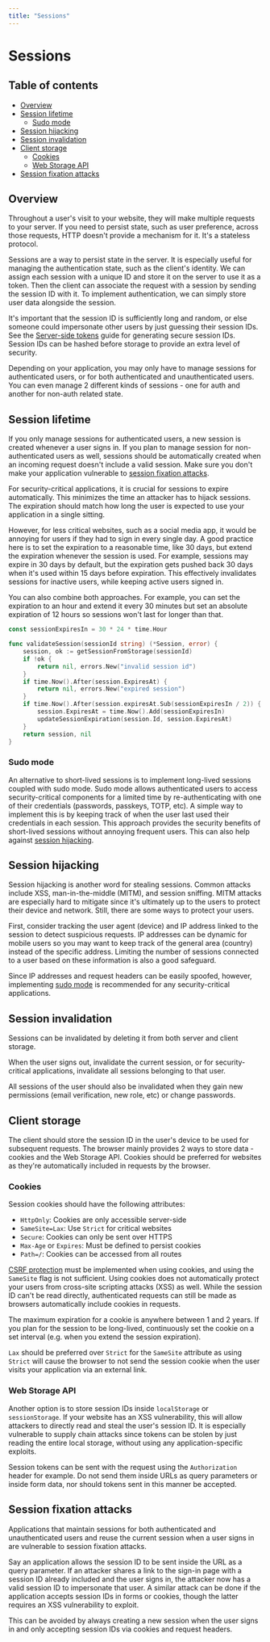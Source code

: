 ```yaml
---
title: "Sessions"
---
```


# Sessions

## Table of contents

-   [Overview](#overview)
-   [Session lifetime](#session-lifetime)
    -   [Sudo mode](#sudo-mode)
-   [Session hijacking](#session-hijacking)
-   [Session invalidation](#session-invalidation)
-   [Client storage](#client-storage)
    -   [Cookies](#cookies)
    -   [Web Storage API](#web-storage-api)
-   [Session fixation attacks](#session-fixation-attacks)

## Overview

Throughout a user's visit to your website, they will make multiple requests to your server. If you need to persist state, such as user preference, across those requests, HTTP doesn't provide a mechanism for it. It's a stateless protocol.

Sessions are a way to persist state in the server. It is especially useful for managing the authentication state, such as the client's identity. We can assign each session with a unique ID and store it on the server to use it as a token. Then the client can associate the request with a session by sending the session ID with it. To implement authentication, we can simply store user data alongside the session.

It's important that the session ID is sufficiently long and random, or else someone could impersonate other users by just guessing their session IDs. See the [Server-side tokens](/server-side-tokens) guide for generating secure session IDs. Session IDs can be hashed before storage to provide an extra level of security.

Depending on your application, you may only have to manage sessions for authenticated users, or for both authenticated and unauthenticated users. You can even manage 2 different kinds of sessions - one for auth and another for non-auth related state.

## Session lifetime

If you only manage sessions for authenticated users, a new session is created whenever a user signs in. If you plan to manage session for non-authenticated users as well, sessions should be automatically created when an incoming request doesn't include a valid session. Make sure you don't make your application vulnerable to [session fixation attacks](#session-fixation-attacks).

For security-critical applications, it is crucial for sessions to expire automatically. This minimizes the time an attacker has to hijack sessions. The expiration should match how long the user is expected to use your application in a single sitting.

However, for less critical websites, such as a social media app, it would be annoying for users if they had to sign in every single day. A good practice here is to set the expiration to a reasonable time, like 30 days, but extend the expiration whenever the session is used. For example, sessions may expire in 30 days by default, but the expiration gets pushed back 30 days when it's used within 15 days before expiration. This effectively invalidates sessions for inactive users, while keeping active users signed in.

You can also combine both approaches. For example, you can set the expiration to an hour and extend it every 30 minutes but set an absolute expiration of 12 hours so sessions won't last for longer than that.

```go
const sessionExpiresIn = 30 * 24 * time.Hour

func validateSession(sessionId string) (*Session, error) {
	session, ok := getSessionFromStorage(sessionId)
	if !ok {
		return nil, errors.New("invalid session id")
	}
	if time.Now().After(session.ExpiresAt) {
		return nil, errors.New("expired session")
	}
	if time.Now().After(session.expiresAt.Sub(sessionExpiresIn / 2)) {
		session.ExpiresAt = time.Now().Add(sessionExpiresIn)
		updateSessionExpiration(session.Id, session.ExpiresAt)
	}
	return session, nil
}
```

### Sudo mode

An alternative to short-lived sessions is to implement long-lived sessions coupled with sudo mode. Sudo mode allows authenticated users to access security-critical components for a limited time by re-authenticating with one of their credentials (passwords, passkeys, TOTP, etc). A simple way to implement this is by keeping track of when the user last used their credentials in each session. This approach provides the security benefits of short-lived sessions without annoying frequent users. This can also help against [session hijacking](#session-hijacking).

## Session hijacking

Session hijacking is another word for stealing sessions. Common attacks include XSS, man-in-the-middle (MITM), and session sniffing. MITM attacks are especially hard to mitigate since it's ultimately up to the users to protect their device and network. Still, there are some ways to protect your users.

First, consider tracking the user agent (device) and IP address linked to the session to detect suspicious requests. IP addresses can be dynamic for mobile users so you may want to keep track of the general area (country) instead of the specific address. Limiting the number of sessions connected to a user based on these information is also a good safeguard.

Since IP addresses and request headers can be easily spoofed, however, implementing [sudo mode](#sudo-mode) is recommended for any security-critical applications.

## Session invalidation

Sessions can be invalidated by deleting it from both server and client storage.

When the user signs out, invalidate the current session, or for security-critical applications, invalidate all sessions belonging to that user.

All sessions of the user should also be invalidated when they gain new permissions (email verification, new role, etc) or change passwords.

## Client storage

The client should store the session ID in the user's device to be used for subsequent requests. The browser mainly provides 2 ways to store data - cookies and the Web Storage API. Cookies should be preferred for websites as they're automatically included in requests by the browser.

### Cookies

Session cookies should have the following attributes:

-   `HttpOnly`: Cookies are only accessible server-side
-   `SameSite=Lax`: Use `Strict` for critical websites
-   `Secure`: Cookies can only be sent over HTTPS
-   `Max-Age` or `Expires`: Must be defined to persist cookies
-   `Path=/`: Cookies can be accessed from all routes

[CSRF protection](/csrf) must be implemented when using cookies, and using the `SameSite` flag is not sufficient. Using cookies does not automatically protect your users from cross-site scripting attacks (XSS) as well. While the session ID can't be read directly, authenticated requests can still be made as browsers automatically include cookies in requests.

The maximum expiration for a cookie is anywhere between 1 and 2 years. If you plan for the session to be long-lived, continuously set the cookie on a set interval (e.g. when you extend the session expiration).

`Lax` should be preferred over `Strict` for the `SameSite` attribute as using `Strict` will cause the browser to not send the session cookie when the user visits your application via an external link.

### Web Storage API

Another option is to store session IDs inside `localStorage` or `sessionStorage`. If your website has an XSS vulnerability, this will allow attackers to directly read and steal the user's session ID. It is especially vulnerable to supply chain attacks since tokens can be stolen by just reading the entire local storage, without using any application-specific exploits.

Session tokens can be sent with the request using the `Authorization` header for example. Do not send them inside URLs as query parameters or inside form data, nor should tokens sent in this manner be accepted.

## Session fixation attacks

Applications that maintain sessions for both authenticated and unauthenticated users and reuse the current session when a user signs in are vulnerable to session fixation attacks.

Say an application allows the session ID to be sent inside the URL as a query parameter. If an attacker shares a link to the sign-in page with a session ID already included and the user signs in, the attacker now has a valid session ID to impersonate that user. A similar attack can be done if the application accepts session IDs in forms or cookies, though the latter requires an XSS vulnerability to exploit.

This can be avoided by always creating a new session when the user signs in and only accepting session IDs via cookies and request headers.
